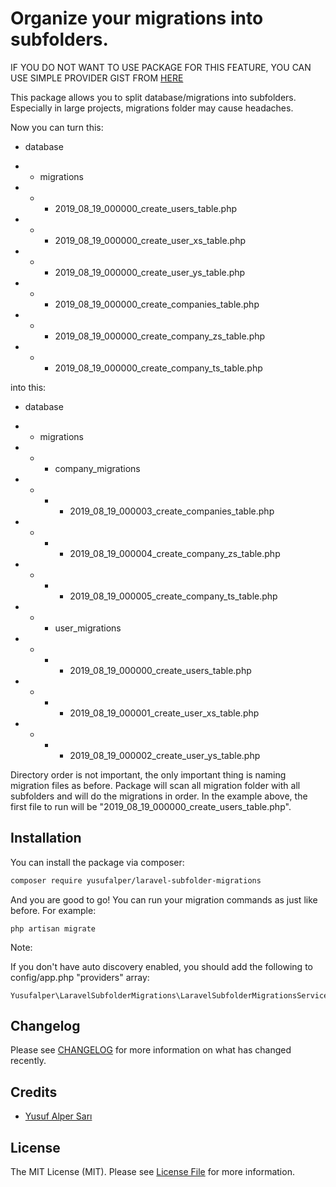 # Organize your migrations into subfolders.

IF YOU DO NOT WANT TO USE PACKAGE FOR THIS FEATURE, YOU CAN USE SIMPLE PROVIDER GIST FROM [HERE](https://gist.github.com/yusufalper/25c0c7e5a347abc09349bbc16817c268)

This package allows you to split database/migrations into subfolders. Especially in large projects, migrations folder may cause headaches. 

Now you can turn this:

- database

- - migrations

- - - 2019_08_19_000000_create_users_table.php

- - - 2019_08_19_000000_create_user_xs_table.php

- - - 2019_08_19_000000_create_user_ys_table.php

- - - 2019_08_19_000000_create_companies_table.php

- - - 2019_08_19_000000_create_company_zs_table.php

- - - 2019_08_19_000000_create_company_ts_table.php


into this:

- database

- - migrations

- - - company_migrations

- - - - 2019_08_19_000003_create_companies_table.php

- - - - 2019_08_19_000004_create_company_zs_table.php

- - - - 2019_08_19_000005_create_company_ts_table.php

- - - user_migrations

- - - - 2019_08_19_000000_create_users_table.php

- - - - 2019_08_19_000001_create_user_xs_table.php

- - - - 2019_08_19_000002_create_user_ys_table.php


Directory order is not important, the only important thing is naming migration files as before. Package will scan all migration folder with all subfolders and will do the migrations in order. In the example above, the first file to run will be "2019_08_19_000000_create_users_table.php".

## Installation

You can install the package via composer:

```bash
composer require yusufalper/laravel-subfolder-migrations
```

And you are good to go! You can run your migration commands as just like before. For example:


```
php artisan migrate
```

Note:

If you don't have auto discovery enabled, you should add the following to config/app.php "providers" array:

```
Yusufalper\LaravelSubfolderMigrations\LaravelSubfolderMigrationsServiceProvider::class,

```

## Changelog

Please see [CHANGELOG](CHANGELOG.md) for more information on what has changed recently.

## Credits

- [Yusuf Alper Sarı](https://github.com/yusufalper)

## License

The MIT License (MIT). Please see [License File](LICENSE.md) for more information.
